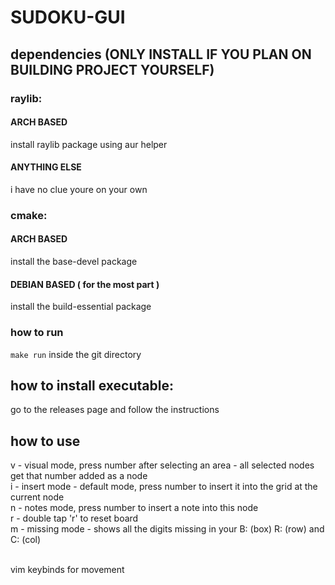 # SUDOKU-GUI

## dependencies (ONLY INSTALL IF YOU PLAN ON BUILDING PROJECT YOURSELF)
### raylib:
#### ARCH BASED
install raylib package using aur helper
#### ANYTHING ELSE
i have no clue youre on your own

### cmake:
#### ARCH BASED
install the base-devel package
#### DEBIAN BASED ( for the most part )
install the build-essential package
### how to run
`make run` inside the git directory


## how to install executable:
go to the releases page and follow the instructions

## how to use
v - visual mode, press number after selecting an area - all selected nodes get that number added as a node <br>
i - insert mode - default mode, press number to insert it into the grid at the current node <br>
n - notes mode, press number to insert a note into this node <br>
r - double tap 'r' to reset board <br>
m - missing mode - shows all the digits missing in your B: (box) R: (row) and C: (col) <br><br>

vim keybinds for movement

